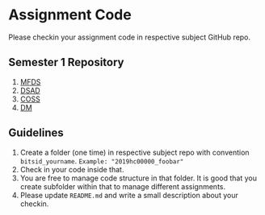 # Assignment Code

Please checkin your assignment code in respective subject GitHub repo.

## Semester 1 Repository

1. [MFDS](https://github.com/bits20/mfds)
2. [DSAD](https://github.com/bits20/dsad)
3. [COSS](https://github.com/bits20/coss)
4. [DM](https://github.com/bits20/dm)


## Guidelines

1. Create a folder (one time) in respective subject repo with convention `bitsid_yourname`. `Example: "2019hc00000_foobar"`
2. Check in your code inside that.
3. You are free to manage code structure in that folder. It is good that you create subfolder within that to manage different assignments.
4. Please update `README.md` and write a small description about your checkin.
